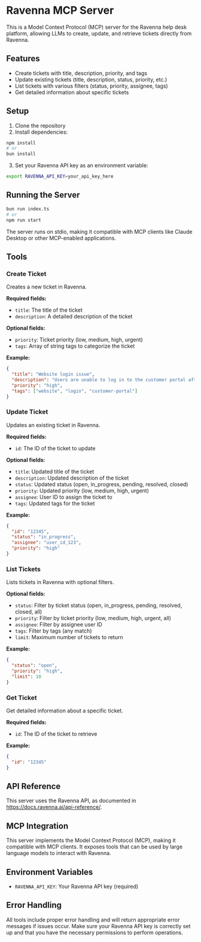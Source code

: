 # Ravenna MCP Server

This is a Model Context Protocol (MCP) server for the Ravenna help desk platform, allowing LLMs to create, update, and retrieve tickets directly from Ravenna.

## Features

- Create tickets with title, description, priority, and tags
- Update existing tickets (title, description, status, priority, etc.)
- List tickets with various filters (status, priority, assignee, tags)
- Get detailed information about specific tickets

## Setup

1. Clone the repository
2. Install dependencies:

```bash
npm install
# or
bun install
```

3. Set your Ravenna API key as an environment variable:

```bash
export RAVENNA_API_KEY=your_api_key_here
```

## Running the Server

```bash
bun run index.ts
# or
npm run start
```

The server runs on stdio, making it compatible with MCP clients like Claude Desktop or other MCP-enabled applications.

## Tools

### Create Ticket

Creates a new ticket in Ravenna.

**Required fields:**

- `title`: The title of the ticket
- `description`: A detailed description of the ticket

**Optional fields:**

- `priority`: Ticket priority (low, medium, high, urgent)
- `tags`: Array of string tags to categorize the ticket

**Example:**

```json
{
  "title": "Website login issue",
  "description": "Users are unable to log in to the customer portal after the latest update.",
  "priority": "high",
  "tags": ["website", "login", "customer-portal"]
}
```

### Update Ticket

Updates an existing ticket in Ravenna.

**Required fields:**

- `id`: The ID of the ticket to update

**Optional fields:**

- `title`: Updated title of the ticket
- `description`: Updated description of the ticket
- `status`: Updated status (open, in_progress, pending, resolved, closed)
- `priority`: Updated priority (low, medium, high, urgent)
- `assignee`: User ID to assign the ticket to
- `tags`: Updated tags for the ticket

**Example:**

```json
{
  "id": "12345",
  "status": "in_progress",
  "assignee": "user_id_123",
  "priority": "high"
}
```

### List Tickets

Lists tickets in Ravenna with optional filters.

**Optional fields:**

- `status`: Filter by ticket status (open, in_progress, pending, resolved, closed, all)
- `priority`: Filter by ticket priority (low, medium, high, urgent, all)
- `assignee`: Filter by assignee user ID
- `tags`: Filter by tags (any match)
- `limit`: Maximum number of tickets to return

**Example:**

```json
{
  "status": "open",
  "priority": "high",
  "limit": 10
}
```

### Get Ticket

Get detailed information about a specific ticket.

**Required fields:**

- `id`: The ID of the ticket to retrieve

**Example:**

```json
{
  "id": "12345"
}
```

## API Reference

This server uses the Ravenna API, as documented in https://docs.ravenna.ai/api-reference/.

## MCP Integration

This server implements the Model Context Protocol (MCP), making it compatible with MCP clients. It exposes tools that can be used by large language models to interact with Ravenna.

## Environment Variables

- `RAVENNA_API_KEY`: Your Ravenna API key (required)

## Error Handling

All tools include proper error handling and will return appropriate error messages if issues occur. Make sure your Ravenna API key is correctly set up and that you have the necessary permissions to perform operations.
